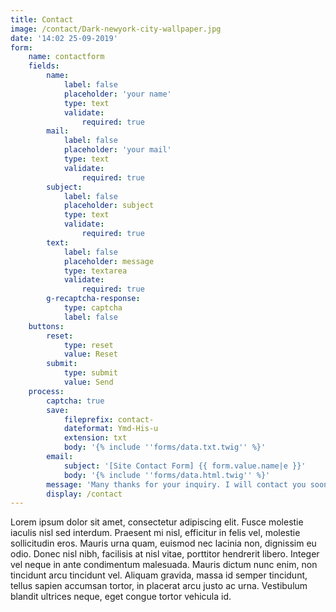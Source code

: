 ```yaml
---
title: Contact
image: /contact/Dark-newyork-city-wallpaper.jpg
date: '14:02 25-09-2019'
form:
    name: contactform
    fields:
        name:
            label: false
            placeholder: 'your name'
            type: text
            validate:
                required: true
        mail:
            label: false
            placeholder: 'your mail'
            type: text
            validate:
                required: true
        subject:
            label: false
            placeholder: subject
            type: text
            validate:
                required: true
        text:
            label: false
            placeholder: message
            type: textarea
            validate:
                required: true
        g-recaptcha-response:
            type: captcha
            label: false
    buttons:
        reset:
            type: reset
            value: Reset
        submit:
            type: submit
            value: Send
    process:
        captcha: true
        save:
            fileprefix: contact-
            dateformat: Ymd-His-u
            extension: txt
            body: '{% include ''forms/data.txt.twig'' %}'
        email:
            subject: '[Site Contact Form] {{ form.value.name|e }}'
            body: '{% include ''forms/data.html.twig'' %}'
        message: 'Many thanks for your inquiry. I will contact you soon.'
        display: /contact
---
```


Lorem ipsum dolor sit amet, consectetur adipiscing elit. Fusce molestie iaculis nisl sed interdum. Praesent mi nisl, efficitur in felis vel, molestie sollicitudin eros. Mauris urna quam, euismod nec lacinia non, dignissim eu odio. Donec nisl nibh, facilisis at nisl vitae, porttitor hendrerit libero. Integer vel neque in ante condimentum malesuada. Mauris dictum nunc enim, non tincidunt arcu tincidunt vel. Aliquam gravida, massa id semper tincidunt, tellus sapien accumsan tortor, in placerat arcu justo ac urna. Vestibulum blandit ultrices neque, eget congue tortor vehicula id.
